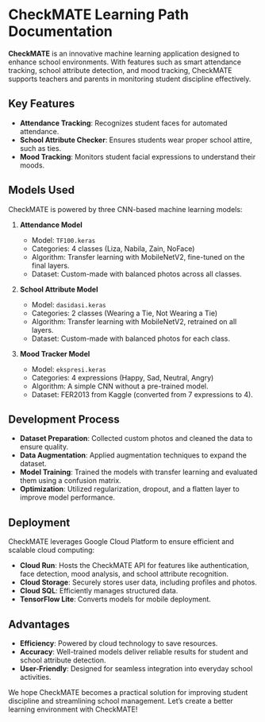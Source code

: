 # CheckMATE Learning Path Documentation  

**CheckMATE** is an innovative machine learning application designed to enhance school environments. With features such as smart attendance tracking, school attribute detection, and mood tracking, CheckMATE supports teachers and parents in monitoring student discipline effectively.  

## Key Features  
- **Attendance Tracking**: Recognizes student faces for automated attendance.  
- **School Attribute Checker**: Ensures students wear proper school attire, such as ties.  
- **Mood Tracking**: Monitors student facial expressions to understand their moods.  

## Models Used  
CheckMATE is powered by three CNN-based machine learning models:  

1. **Attendance Model**  
   - Model: `TF100.keras`  
   - Categories: 4 classes (Liza, Nabila, Zain, NoFace)  
   - Algorithm: Transfer learning with MobileNetV2, fine-tuned on the final layers.  
   - Dataset: Custom-made with balanced photos across all classes.  

2. **School Attribute Model**  
   - Model: `dasidasi.keras`  
   - Categories: 2 classes (Wearing a Tie, Not Wearing a Tie)  
   - Algorithm: Transfer learning with MobileNetV2, retrained on all layers.  
   - Dataset: Custom-made with balanced photos for each class.  

3. **Mood Tracker Model**  
   - Model: `ekspresi.keras`  
   - Categories: 4 expressions (Happy, Sad, Neutral, Angry)  
   - Algorithm: A simple CNN without a pre-trained model.  
   - Dataset: FER2013 from Kaggle (converted from 7 expressions to 4).  

## Development Process  
- **Dataset Preparation**: Collected custom photos and cleaned the data to ensure quality.  
- **Data Augmentation**: Applied augmentation techniques to expand the dataset.  
- **Model Training**: Trained the models with transfer learning and evaluated them using a confusion matrix.  
- **Optimization**: Utilized regularization, dropout, and a flatten layer to improve model performance.  

## Deployment  
CheckMATE leverages Google Cloud Platform to ensure efficient and scalable cloud computing:  
- **Cloud Run**: Hosts the CheckMATE API for features like authentication, face detection, mood analysis, and school attribute recognition.  
- **Cloud Storage**: Securely stores user data, including profiles and photos.  
- **Cloud SQL**: Efficiently manages structured data.  
- **TensorFlow Lite**: Converts models for mobile deployment.  

## Advantages  
- **Efficiency**: Powered by cloud technology to save resources.  
- **Accuracy**: Well-trained models deliver reliable results for student and school attribute detection.  
- **User-Friendly**: Designed for seamless integration into everyday school activities.  

We hope CheckMATE becomes a practical solution for improving student discipline and streamlining school management. Let’s create a better learning environment with CheckMATE!  
